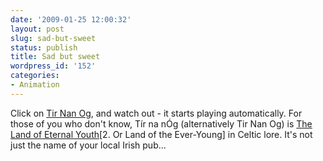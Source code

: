 ```yaml
---
date: '2009-01-25 12:00:32'
layout: post
slug: sad-but-sweet
status: publish
title: Sad but sweet
wordpress_id: '152'
categories:
- Animation
---
```


Click on [Tir Nan Og](http://www.lesdiscrets.com/), and watch out - it starts playing automatically.  For those of you who don't know, Tír na nÓg (alternatively Tir Nan Og) is [The Land of Eternal Youth](http://en.wikipedia.org/wiki/Tír_na_nÓg)[2. Or Land of the Ever-Young] in Celtic lore.  It's not just the name of your local Irish pub...
